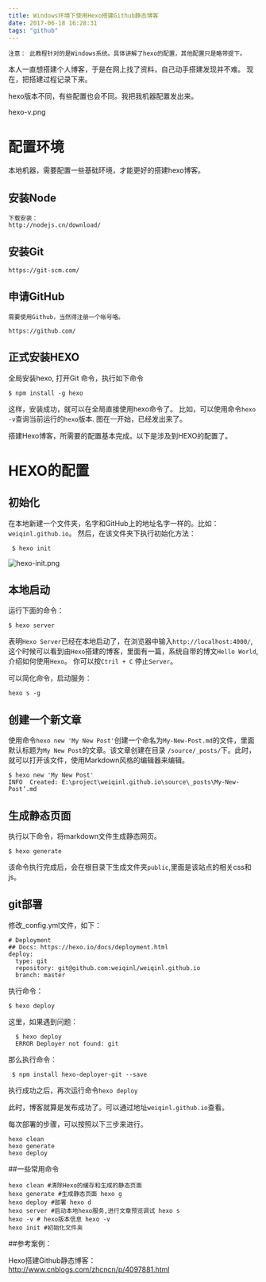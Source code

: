 ```yaml
---
title: Windows环境下使用Hexo搭建Github静态博客
date: 2017-06-18 16:28:31
tags: "github"
---
```



    注意： 此教程针对的是Windows系统。具体讲解了hexo的配置，其他配置只是略带提下。

本人一直想搭建个人博客，于是在网上找了资料，自己动手搭建发现并不难。
现在，把搭建过程记录下来。

hexo版本不同，有些配置也会不同。我把我机器配置发出来。

hexo-v.png


# 配置环境
本地机器，需要配置一些基础环境，才能更好的搭建hexo博客。

<!-- more -->
## 安装Node

    下载安装：
    http://nodejs.cn/download/

## 安装Git
    https://git-scm.com/

## 申请GitHub
    需要使用Github，当然得注册一个帐号咯。
    
    https://github.com/

## 正式安装HEXO

全局安装hexo, 打开Git 命令，执行如下命令

    $ npm install -g hexo 

这样，安装成功，就可以在全局直接使用hexo命令了。
比如，可以使用命令`hexo -v`查询当前运行的`hexo`版本.
图在一开始，已经发出来了。


搭建Hexo博客，所需要的配置基本完成。以下是涉及到HEXO的配置了。

# HEXO的配置

## 初始化
在本地新建一个文件夹，名字和GitHub上的地址名字一样的。比如： `weiqinl.github.io`。
然后，在该文件夹下执行初始化方法：

     $ hexo init

![hexo-init.png](C:\Users\Administrator\Desktop\hexo+github.io\hexo-init.png)

## 本地启动
运行下面的命令： 

    $ hexo server

表明`Hexo Server`已经在本地启动了，在浏览器中输入`http://localhost:4000/`,这个时候可以看到由`Hexo`搭建的博客，里面有一篇，系统自带的博文`Hello World`,介绍如何使用`Hexo`。
你可以按`Ctril + C` 停止`Server`。

可以简化命令，启动服务：


    hexo s -g

## 创建一个新文章
使用命令`hexo new 'My New Post'`创建一个命名为`My-New-Post.md`的文件，里面默认标题为`My New Post`的文章。该文章创建在目录 `/source/_posts/`下。此时，就可以打开该文件，使用Markdown风格的编辑器来编辑。

    $ hexo new 'My New Post'
    INFO  Created: E:\project\weiqinl.github.io\source\_posts\My-New-Post‘.md


## 生成静态页面
执行以下命令，将markdown文件生成静态网页。

    $ hexo generate 

该命令执行完成后，会在根目录下生成文件夹`public`,里面是该站点的相关css和js。

## git部署

修改_config.yml文件，如下： 

    # Deployment
    ## Docs: https://hexo.io/docs/deployment.html
    deploy:
      type: git
      repository: git@github.com:weiqinl/weiqinl.github.io
      branch: master
执行命令：

    $ hexo deploy

  这里，如果遇到问题：
  
      $ hexo deploy
      ERROR Deployer not found: git
  
那么执行命令：

     $ npm install hexo-deployer-git --save

执行成功之后，再次运行命令`hexo deploy`

此时，博客就算是发布成功了。可以通过地址`weiqinl.github.io`查看。  

每次部署的步骤，可以按照以下三步来进行。

    hexo clean
    hexo generate
    hexo deploy


##一些常用命令

    hexo clean #清除Hexo的缓存和生成的静态页面
    hexo generate #生成静态页面 hexo g
    hexo deploy #部署 hexo d
    hexo server #启动本地hexo服务,进行文章预览调试 hexo s
    hexo -v # hexo版本信息 hexo -v
    hexo init #初始化文件夹 

##参考案例： 

Hexo搭建Github静态博客： http://www.cnblogs.com/zhcncn/p/4097881.html